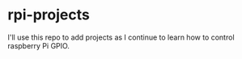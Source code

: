 # rpi-projects
I'll use this repo to add projects as I continue to learn how to control raspberry Pi GPIO.

